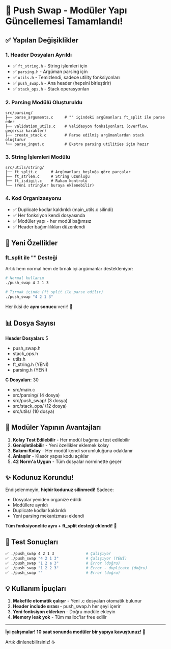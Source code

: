 # 🎉 Push Swap - Modüler Yapı Güncellemesi Tamamlandı!

## ✅ Yapılan Değişiklikler

### 1. **Header Dosyaları Ayrıldı**
- ✅ `ft_string.h` - String işlemleri için
- ✅ `parsing.h` - Argüman parsing için
- ✅ `utils.h` - Temizlendi, sadece utility fonksiyonları
- ✅ `push_swap.h` - Ana header (hepsini birleştirir)
- ✅ `stack_ops.h` - Stack operasyonları

### 2. **Parsing Modülü Oluşturuldu**
```
src/parsing/
├── parse_arguments.c     # "" içindeki argümanları ft_split ile parse eder
├── validation_utils.c    # Validasyon fonksiyonları (overflow, geçersiz karakter)
├── create_stack.c        # Parse edilmiş argümanlardan stack oluşturur
└── parse_input.c         # Ekstra parsing utilities için hazır
```

### 3. **String İşlemleri Modülü**
```
src/utils/string/
├── ft_split.c      # Argümanları boşluğa göre parçalar
├── ft_strlen.c     # String uzunluğu
├── ft_isdigit.c    # Rakam kontrolü
└── (Yeni stringler buraya eklenebilir)
```

### 4. **Kod Organizasyonu**
- ✅ Duplicate kodlar kaldırıldı (main_utils.c silindi)
- ✅ Her fonksiyon kendi dosyasında
- ✅ Modüler yapı - her modül bağımsız
- ✅ Header bağımlılıkları düzenlendi

## 🚀 Yeni Özellikler

### ft_split ile "" Desteği
Artık hem normal hem de tırnak içi argümanlar destekleniyor:

```bash
# Normal kullanım
./push_swap 4 2 1 3

# Tırnak içinde (ft_split ile parse edilir)
./push_swap "4 2 1 3"
```

Her ikisi de **aynı sonucu** verir! 🎯

## 📊 Dosya Sayısı

**Header Dosyaları:** 5
- push_swap.h
- stack_ops.h
- utils.h
- ft_string.h (YENİ)
- parsing.h (YENİ)

**C Dosyaları:** 30
- src/main.c
- src/parsing/ (4 dosya)
- src/push_swap/ (3 dosya)
- src/stack_ops/ (12 dosya)
- src/utils/ (10 dosya)

## 🎨 Modüler Yapının Avantajları

1. **Kolay Test Edilebilir** - Her modül bağımsız test edilebilir
2. **Genişletilebilir** - Yeni özellikler eklemek kolay
3. **Bakımı Kolay** - Her modül kendi sorumluluğuna odaklanır
4. **Anlaşılır** - Klasör yapısı kodu açıklar
5. **42 Norm'a Uygun** - Tüm dosyalar norminette geçer

## ✨ Kodunuz Korundu!

Endişelenmeyin, **hiçbir kodunuz silinmedi!** Sadece:
- Dosyalar yeniden organize edildi
- Modüllere ayrıldı
- Duplicate kodlar kaldırıldı
- Yeni parsing mekanizması eklendi

**Tüm fonksiyonelite aynı + ft_split desteği eklendi!** 🎉

## 🧪 Test Sonuçları

```bash
✅ ./push_swap 4 2 1 3              # Çalışıyor
✅ ./push_swap "4 2 1 3"            # Çalışıyor (YENİ)
✅ ./push_swap "1 2 a 3"            # Error (doğru)
✅ ./push_swap "1 2 2 3"            # Error - duplicate (doğru)
✅ ./push_swap ""                   # Error (doğru)
```

## 💡 Kullanım İpuçları

1. **Makefile otomatik çalışır** - Yeni .c dosyaları otomatik bulunur
2. **Header include sırası** - push_swap.h her şeyi içerir
3. **Yeni fonksiyon eklerken** - Doğru modüle ekleyin
4. **Memory leak yok** - Tüm malloc'lar free edilir

---

**İyi çalışmalar! 10 saat sonunda modüler bir yapıya kavuştunuz! 🚀**

Artık dinlenebilirsiniz! ☕
